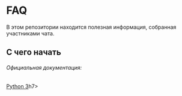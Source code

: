 <h1>FAQ</h1>

В этом репозитории находится полезная информация, собранная участниками чата.

<h2>С чего начать</h2>

<h6>Официальная документация:</h6>
 <h7><a href="https://docs.python.org/3/">Python 3</a></h7>h7>

